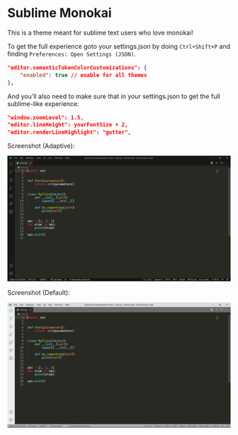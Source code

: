 # Sublime Monokai

This is a theme meant for sublime text users who love monokai!

To get the full experience goto your settings.json by doing `Ctrl+Shift+P` and finding `Preferences: Open Settings (JSON)`.

```json
"editor.semanticTokenColorCustomizations": {
    "enabled": true // enable for all themes
},
```

And you'll also need to make sure that in your settings.json to get the full sublime-like experience:

```json
"window.zoomLevel": 1.5,
"editor.lineHeight": yourFontSize + 2,
"editor.renderLineHighlight": "gutter",
```

Screenshot (Adaptive):

<img src="./screenshot1.png">

Screenshot (Default):

<img src="./screenshot2.png">
